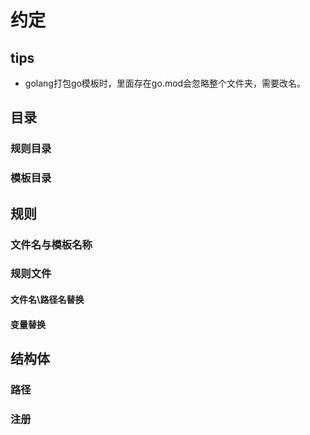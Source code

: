# 约定
## tips
- golang打包go模板时，里面存在go.mod会忽略整个文件夹，需要改名。
## 目录

### 规则目录

### 模板目录

## 规则

### 文件名与模板名称

### 规则文件

#### 文件名\路径名替换

#### 变量替换

## 结构体

### 路径

### 注册
